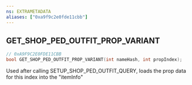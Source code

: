 ```yaml
---
ns: EXTRAMETADATA
aliases: ["0xa9f9c2e0fde11cbb"]
---
```

## GET_SHOP_PED_OUTFIT_PROP_VARIANT

```c
// 0xA9F9C2E0FDE11CBB
bool GET_SHOP_PED_OUTFIT_PROP_VARIANT(int nameHash, int propIndex);
```

Used after calling SETUP_SHOP_PED_OUTFIT_QUERY, loads the prop data for this index into the "itemInfo"

